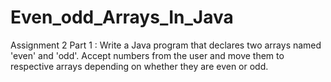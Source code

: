 # Even_odd_Arrays_In_Java
Assignment 2 Part 1 : Write a Java program that declares two arrays named 'even' and 'odd'. Accept numbers from the user and move them to respective arrays depending on whether they are even or odd.

